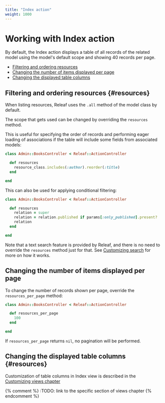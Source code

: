 ```yaml
---
title: "Index action"
weight: 1000
---
```


# Working with Index action

By default, the Index action displays a table of all records of the related model using the model's default scope and showing 40 records per page.

* [Filtering and ordering resources](#resources)
* [Changing the number of items displayed per page](#pagination)
* [Changing the displayed table columns](#columns)

## Filtering and ordering resources {#resources}

When listing resources, Releaf uses the `.all` method of the model class by default.

The scope that gets used can be changed by overriding the `resources` method.

This is useful for specifying the order of records and performing eager loading of associations if the table will include some fields from associated models:

```ruby
class Admin::BooksController < Releaf::ActionController

  def resources
    resource_class.includes(:author).reorder(:title)
  end

end
```

This can also be used for applying conditional filtering:

```ruby
class Admin::BooksController < Releaf::ActionController

  def resources
    relation = super
    relation = relation.published if params[:only_published].present?
    relation
  end

end
```

Note that a text search feature is provided by Releaf, and there is no need to override the `resources` method just for that. See [Customizing search](search.html) for more on how it works.


## Changing the number of items displayed per page

To change the number of records shown per page, override the `resources_per_page` method:

```ruby
class Admin::BooksController < Releaf::ActionController

  def resources_per_page
    100
  end

end
```

If `resources_per_page` returns `nil`, no pagination will be performed.


## Changing the displayed table columns {#resources}

Customization of table columns in Index view is described in the [Customizing views chapter](../views.html)

{% comment %} :TODO: link to the specific section of views chapter {% endcomment %}




